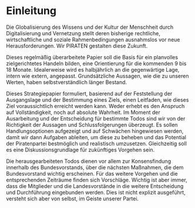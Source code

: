 # Einleitung

Die Globalisierung des Wissens und der Kultur der Menschheit durch Digitalisierung und Vernetzung stellt deren bisherige rechtliche, wirtschaftliche und soziale Rahmenbedingungen ausnahmslos vor neue Herausforderungen. Wir PIRATEN gestalten diese Zukunft.

Dieses regelmäßig überarbeitete Papier soll die Basis für ein planvolles zielgerichtetes Handeln bilden, eine Orientierung für die kommenden 9 bis 18 Monate. Idealerweise wird es halbjährlich an die gegenwärtige Lage, intern wie extern, angepasst. Grundsätzliche Aussagen, wie die zu unseren Werten, haben selbstverständlich länger Bestand.

Dieses Strategiepapier formuliert, basierend auf der Feststellung der Ausgangslage und der Bestimmung eines Ziels, einen Leitfaden, wie dieses Ziel voraussichtlich erreicht werden kann. Weder erhebt es den Anspruch auf Vollständigkeit, noch auf absolute Wahrheit. Im Moment der Ausarbeitung und der Entscheidung für bestimmte Todos sind wir von der Richtigkeit der Aussagen und Schlussfolgerungen überzeugt. Es sollen Handlungsoptionen aufgezeigt und auf Schwächen hingewiesen werden, damit wir dann Aufgaben ableiten, um diese zu beheben und das Potential der Piratenpartei bestmöglich und realistisch umzusetzen. Gleichzeitig soll es eine Diskussionsgrundlage für zukünftiges Vorgehen sein.

Die herausgearbeiteten Todos dienen vor allem zur Konsensfindung innerhalb des Bundesvorstands, über die nächsten Maßnahmen, die dem Bundesvorstand wichtig erscheinen. Für das weitere Vorgehen und die entsprechenden Zeiträume finden sich Vorschläge. Wichtig ist aber immer, dass die Mitglieder und die Landesvorstände in die weitere Entscheidung und Durchführung eingebunden werden. Dies ist nicht explizit ausgeführt, versteht sich aber von selbst, im Geiste unserer Partei.

